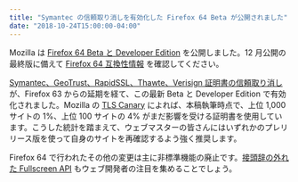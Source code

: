 ```yaml
---
title: "Symantec の信頼取り消しを有効化した Firefox 64 Beta が公開されました"
date: "2018-10-24T15:00:00-04:00"
---
```

Mozilla は [Firefox 64 Beta と Developer Edition](https://www.mozilla.org/firefox/channel/desktop/) を公開しました。12 月公開の最終版に備えて [Firefox 64 互換性情報](https://www.fxsitecompat.com/ja/versions/64/) を確認してください。

[Symantec、GeoTrust、RapidSSL、Thawte、Verisign 証明書の信頼取り消し](https://www.fxsitecompat.com/ja/docs/2018/symantec-geotrust-rapidssl-thawte-verisign-certificates-will-all-be-distrusted-in-october-2018/) が、Firefox 63 からの延期を経て、この最新 Beta と Developer Edition で有効化されました。Mozilla の [TLS Canary](http://tlscanary-plot-8e95d89854d73f4d.elb.us-west-2.amazonaws.com/) によれば、本稿執筆時点で、上位 1,000 サイトの 1%、上位 100 サイトの 4% がまだ影響を受ける証明書を使用しています。こうした統計を踏まえて、ウェブマスターの皆さんにはいずれかのプレリリース版を使って自身のサイトを再確認するよう強く推奨します。

Firefox 64 で行われたその他の変更は主に非標準機能の廃止です。[接頭辞の外れた Fullscreen API](https://www.fxsitecompat.com/ja/docs/2018/fullscreen-api-has-been-unprefixed/) もウェブ開発者の注目を集めることでしょう。
